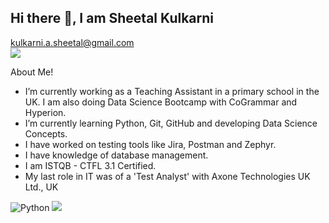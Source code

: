 ## Hi there 👋, I am Sheetal Kulkarni 
kulkarni.a.sheetal@gmail.com  
[<img src="https://img.shields.io/badge/linkedin-%230077B5.svg?&style=for-the-badge&logo=linkedin&logoColor=white" />](https://www.linkedin.com/in/sheetal-kulkarni-a5a275276/) 



About Me!
- I’m currently working as a Teaching Assistant in a primary school in the UK. I am also doing Data Science Bootcamp with CoGrammar and Hyperion.
- I’m currently learning Python, Git, GitHub and developing Data Science Concepts. 
- I have worked on testing tools like Jira, Postman and Zephyr.
- I have knowledge of database management.
- I am ISTQB - CTFL 3.1 Certified.
- My last role in IT was of a 'Test Analyst' with Axone Technologies UK Ltd., UK



<img alt="Python" src="https://img.shields.io/badge/Python%20-%2314354C.svg?logo=python&logoColor=white">
<img src="https://encrypted-tbn0.gstatic.com/images?q=tbn:ANd9GcQLM-fcdhNPwzfUr-q-bPMvj93ol4Ff9ycQSw&s">


